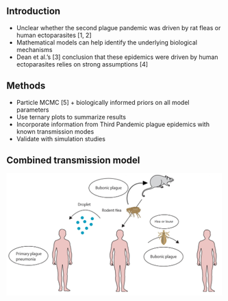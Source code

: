 ## Introduction

* Unclear whether the second plague pandemic was driven by rat fleas or human ectoparasites [1, 2]
* Mathematical models can help identify the underlying biological mechanisms
* Dean et al.’s [3] conclusion that these epidemics were driven by human ectoparasites relies on strong assumptions [4]

## Methods

* Particle MCMC [5] + biologically informed priors on all model parameters
* Use ternary plots to summarize results
* Incorporate information from Third Pandemic plague epidemics with known transmission modes
* Validate with simulation studies

## Combined transmission model

![model](https://github.com/plagueposter/plagueposter.github.io/blob/master/images/propose.png)
